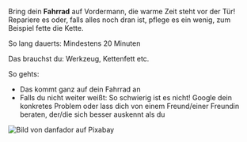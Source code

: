 Bring dein **Fahrrad** auf Vordermann, die warme Zeit steht vor der Tür! Repariere es oder, falls alles noch dran ist, pflege es ein wenig, zum Beispiel fette die Kette.

So lang dauerts: Mindestens 20 Minuten

Das brauchst du: Werkzeug, Kettenfett etc.

So gehts: 
* Das kommt ganz auf dein Fahrrad an
* Falls du nicht weiter weißt: So schwierig ist es nicht! Google dein konkretes Problem oder lass dich von einem Freund/einer Freundin beraten, der/die sich besser auskennt als du

![Bild von danfador auf Pixabay](https://cdn.pixabay.com/photo/2013/10/03/23/19/bike-190483_1280.jpg)
